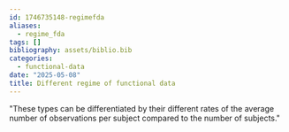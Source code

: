 ```yaml
---
id: 1746735148-regimefda
aliases:
  - regime_fda
tags: []
bibliography: assets/biblio.bib
categories:
  - functional-data
date: "2025-05-08"
title: Different regime of functional data
---
```


"These types can be differentiated by their different rates of the average number of observations per subject compared to the number of subjects."
